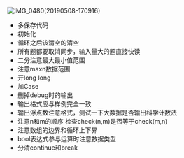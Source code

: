 ![IMG_0480(20190508-170916)](/Users/lihaoyang/Code/ntu_acm/nonono.png)



- 多保存代码
- 初始化
- 循环之后该清空的清空
- 所有题都要取消同步，输入量大的题直接快读
- 二分注意最大最小值范围
- 注意maxn数据范围
- 开long long
- 加Case
- 删掉debug时的输出
- 输出格式应与样例完全一致
- 输出浮点数注意格式，测试一下大数据是否输出科学计数法
- 注意n和m的顺序 检查check(n,m)是否等于check(m,n)
- 注意数组的边界和循环上下界
- bool表达式参与运算时注意数据类型
- 分清continue和break
